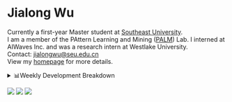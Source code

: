 #  Jialong Wu

Currently a first-year Master student at [Southeast University](https://www.seu.edu.cn/english/).<br>
I am a member of the PAttern Learning and Mining ([PALM](http://palm.seu.edu.cn/home.html)) Lab. I interned at AIWaves Inc. and was a research intern at Westlake University.<br>
Contact: jialongwu@seu.edu.cn<br>
View my [homepage](https://callanwu.github.io/) for more details.

<details><summary>📊Weekly Development Breakdown</summary>

<!--START_SECTION:waka-->

```txt
From: 05 July 2024 - To: 12 July 2024

Total Time: 2 hrs 56 mins

Python   2 hrs 49 mins   ████████████████████████░   96.00 %
HTML     3 mins          ▒░░░░░░░░░░░░░░░░░░░░░░░░   01.71 %
Other    1 min           ▒░░░░░░░░░░░░░░░░░░░░░░░░   00.93 %
Bash     1 min           ▒░░░░░░░░░░░░░░░░░░░░░░░░   00.71 %
JSON     1 min           ░░░░░░░░░░░░░░░░░░░░░░░░░   00.60 %
```

<!--END_SECTION:waka-->

[![wakatime](https://wakatime.com/badge/user/c6720b29-9431-4a60-bc9d-e1fb2b6bd65f.svg)](https://wakatime.com/@c6720b29-9431-4a60-bc9d-e1fb2b6bd65f)
</details>

[![](https://img.shields.io/badge/Google%20Scholar-4385FE.svg?&color=d6d6d6&style=flat-square&logo=google-scholar)](https://scholar.google.com/citations?user=6eg2m4YAAAAJ)
[![](https://img.shields.io/badge/dynamic/json?label=Citations&query=citationCount&url=https%3A%2F%2Fapi.semanticscholar.org%2Fgraph%2Fv1%2Fauthor%2F2240542238%3Ffields%3DcitationCount&style=flat-square&logo=semanticscholar&labelColor=gray&color=gray)](https://www.semanticscholar.org/author/Jialong-Wu/2240542238)
![](https://komarev.com/ghpvc/?username=callanwu)
